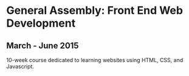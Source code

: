 # General Assembly: Front End Web Development
## March - June 2015
10-week course dedicated to learning websites using HTML, CSS, and Javascript.
